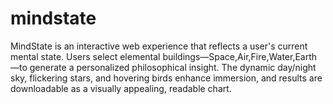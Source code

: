# mindstate
MindState is an interactive web experience that reflects a user's current mental state. Users select elemental buildings—Space,Air,Fire,Water,Earth—to generate a personalized philosophical insight. The dynamic day/night sky, flickering stars, and hovering birds enhance immersion, and results are downloadable as a visually appealing, readable chart.
